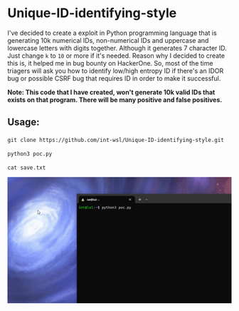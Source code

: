 # Unique-ID-identifying-style

I've decided to create a exploit in Python programming language that is generating 10k numerical IDs, non-numerical IDs and uppercase and lowercase letters with digits together. Although it generates 7 character ID. Just change `k` to `10` or more if it's needed. Reason why I decided to create this is, it helped me in bug bounty on HackerOne. So, most of the time triagers will ask you how to identify low/high entropy ID if there's an IDOR bug or possible CSRF bug that requires ID in order to make it successful. 

**Note: This code that I have created, won't generate 10k valid IDs that exists on that program. There will be many positive and false positives.**

## Usage:

`git clone https://github.com/int-wsl/Unique-ID-identifying-style.git`

`python3 poc.py`

`cat save.txt`

![](video.gif)

